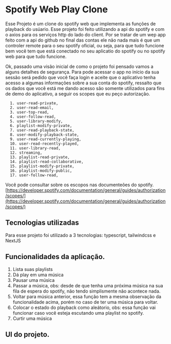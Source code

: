 # Spotify Web Play Clone


Esse Projeto é um clone do spotify web que implementa as funções de playback do usúario. Esse projeto foi feito utilizando a api do spotify e com o axios para os serviços http do lado do client. Por se tratar de um wep app feito com a api do github no final das contas ele não nada mais é que um controler remote para o seu spotify oficial, ou seja, para que tudo funcione bem você tem que está conectado no seu aplicatio do spotify ou no spotify web para que tudo funcione.


Ok, passado uma visão inicial de como o projeto foi pensado vamos a alguns detalhes de segurança. Para pode acessar o app no início da sua sessão será pedido que você faça login e aceite que o aplicativo tenha acesso a algumas informações sobre a sua conta do spotify, ressalto que os dados que você está me dando acesso são somente utilizados para fins de demo do aplicativo, a seguir os scopes que eu peço autorização.

```
  1. user-read-private,
  2. user-read-email,
  3. user-top-read,
  4. user-follow-read,
  5. user-library-modify,
  6. playlist-modify-private,
  7. user-read-playback-state,
  8. user-modify-playback-state,
  9. user-read-currently-playing,
  10. user-read-recently-played,
  11. user-library-read,
  12. streaming,
  13. playlist-read-private,
  14. playlist-read-collaborative,
  15. playlist-modify-private,
  16. playlist-modify-public,
  17. user-follow-read,
```

Você pode consultar sobre os escopos nas documenteões do spotify.
[https://developer.spotify.com/documentation/general/guides/authorization/scopes/](https://developer.spotify.com/documentation/general/guides/authorization/scopes/)


## Tecnologias utilizadas

Para esse projeto foi utilizado a 3 tecnologias: typescript, tailwindcss e NextJS


## Funcionalidades da aplicação.

1. Lista suas playlists
2. Dá play em uma música
3. Pausar uma música
4. Passar a música, obs: desde de que tenha uma próxima música na sua fila de espera do spotify, não tendo simplismente não acontece nada.
5. Voltar para música anterior, essa função tem a mesma observação da funcionalidade acima, porém no caso de ter uma música para voltar.
6. Colocar o estado do playback como aleátorio, obs: essa função vai funcionar caso você esteja escutando uma playlist no spotify.
7. Curtir uma música


## UI do projeto.
